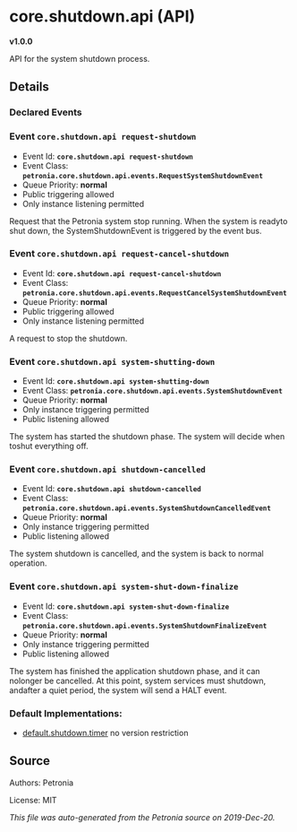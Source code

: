 # core.shutdown.api (API)
**v1.0.0**

API for the system shutdown process.

## Details


### Declared Events


### Event `core.shutdown.api request-shutdown`

* Event Id: **`core.shutdown.api request-shutdown`**
* Event Class: **`petronia.core.shutdown.api.events.RequestSystemShutdownEvent`**
* Queue Priority: **normal**
* Public triggering allowed
* Only instance listening permitted

Request that the Petronia system stop running.  When the system is readyto shut down, the SystemShutdownEvent is triggered by the event bus.

### Event `core.shutdown.api request-cancel-shutdown`

* Event Id: **`core.shutdown.api request-cancel-shutdown`**
* Event Class: **`petronia.core.shutdown.api.events.RequestCancelSystemShutdownEvent`**
* Queue Priority: **normal**
* Public triggering allowed
* Only instance listening permitted

A request to stop the shutdown.

### Event `core.shutdown.api system-shutting-down`

* Event Id: **`core.shutdown.api system-shutting-down`**
* Event Class: **`petronia.core.shutdown.api.events.SystemShutdownEvent`**
* Queue Priority: **normal**
* Only instance triggering permitted
* Public listening allowed

The system has started the shutdown phase.  The system will decide when toshut everything off.

### Event `core.shutdown.api shutdown-cancelled`

* Event Id: **`core.shutdown.api shutdown-cancelled`**
* Event Class: **`petronia.core.shutdown.api.events.SystemShutdownCancelledEvent`**
* Queue Priority: **normal**
* Only instance triggering permitted
* Public listening allowed

The system shutdown is cancelled, and the system is back to normal operation.

### Event `core.shutdown.api system-shut-down-finalize`

* Event Id: **`core.shutdown.api system-shut-down-finalize`**
* Event Class: **`petronia.core.shutdown.api.events.SystemShutdownFinalizeEvent`**
* Queue Priority: **normal**
* Only instance triggering permitted
* Public listening allowed

The system has finished the application shutdown phase, and it can nolonger be cancelled.  At this point, system services must shutdown, andafter a quiet period, the system will send a HALT event.









### Default Implementations:
* [default.shutdown.timer](default.shutdown.timer.md)
  no version restriction


## Source

Authors: Petronia

License: MIT

*This file was auto-generated from the Petronia source on 2019-Dec-20.*
